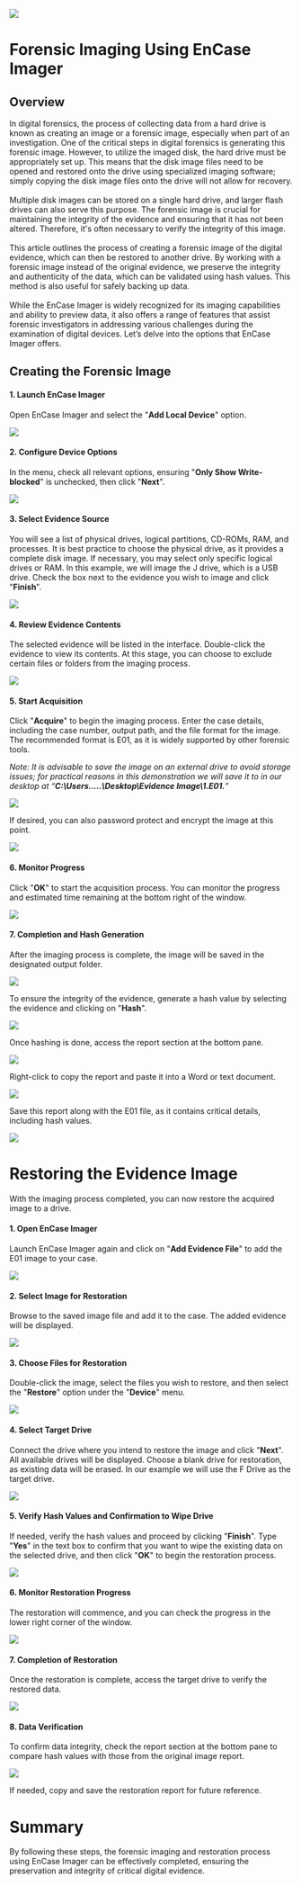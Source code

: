 <img src="https://github.com/Hashdan-M/Forensic-Imaging-Using-EnCase-Imager/blob/19e3c5a2044d18389e452d4a41579135e9776179/EnCase/logo.png"/></a>
<h1>Forensic Imaging Using EnCase Imager</h1>

<h2>Overview</h2>
In digital forensics, the process of collecting data from a hard drive is known as creating an image or a forensic image, especially when part of an investigation. One of the critical steps in digital forensics is generating this forensic image. However, to utilize the imaged disk, the hard drive must be appropriately set up. This means that the disk image files need to be opened and restored onto the drive using specialized imaging software; simply copying the disk image files onto the drive will not allow for recovery.
<br />
<br />
Multiple disk images can be stored on a single hard drive, and larger flash drives can also serve this purpose. The forensic image is crucial for maintaining the integrity of the evidence and ensuring that it has not been altered. Therefore, it's often necessary to verify the integrity of this image.
<br />
<br />
This article outlines the process of creating a forensic image of the digital evidence, which can then be restored to another drive. By working with a forensic image instead of the original evidence, we preserve the integrity and authenticity of the data, which can be validated using hash values. This method is also useful for safely backing up data.
<br />
<br />
While the EnCase Imager is widely recognized for its imaging capabilities and ability to preview data, it also offers a range of features that assist forensic investigators in addressing various challenges during the examination of digital devices. Let’s delve into the options that EnCase Imager offers.

<h2>Creating the Forensic Image</h2>
 
#### 1. **Launch EnCase Imager**

Open EnCase Imager and select the "**Add Local Device**" option.

<img src="https://github.com/Hashdan-M/Forensic-Imaging-Using-EnCase-Imager/blob/077ef46fef7ed31d52e524eeea3b1416f7c43f86/EnCase/1-1.PNG"/></a>

#### 2. **Configure Device Options**

In the menu, check all relevant options, ensuring "**Only Show Write-blocked**" is unchecked, then click "**Next**".

<img src="https://github.com/Hashdan-M/Forensic-Imaging-Using-EnCase-Imager/blob/19e3c5a2044d18389e452d4a41579135e9776179/EnCase/1-2.PNG"/></a>

#### 3. Select Evidence Source

You will see a list of physical drives, logical partitions, CD-ROMs, RAM, and processes. It is best practice to choose the physical drive, as it provides a complete disk image. If necessary, you may select only specific logical drives or RAM. In this example, we will image the J drive, which is a USB drive. Check the box next to the evidence you wish to image and click "**Finish**". 

<img src="https://github.com/Hashdan-M/Forensic-Imaging-Using-EnCase-Imager/blob/19e3c5a2044d18389e452d4a41579135e9776179/EnCase/1-3.PNG"/></a>

#### 4. Review Evidence Contents

The selected evidence will be listed in the interface. Double-click the evidence to view its contents. At this stage, you can choose to exclude certain files or folders from the imaging process.

<img src="https://github.com/Hashdan-M/Forensic-Imaging-Using-EnCase-Imager/blob/19e3c5a2044d18389e452d4a41579135e9776179/EnCase/1-4.PNG"/></a>

#### 5. Start Acquisition

Click "**Acquire**" to begin the imaging process. Enter the case details, including the case number, output path, and the file format for the image. The recommended format is E01, as it is widely supported by other forensic tools. 

*Note: It is advisable to save the image on an external drive to avoid storage issues; for practical reasons in this demonstration we will save it to in our desktop at “**C:\Users.....\Desktop\Evidence Image\1.E01.**”*

<img src="https://github.com/Hashdan-M/Forensic-Imaging-Using-EnCase-Imager/blob/8a1785b86524e2db74b7597d82211451c65beb0b/EnCase/1-5.PNG"/></a>

If desired, you can also password protect and encrypt the image at this point.

<img src="https://github.com/Hashdan-M/Forensic-Imaging-Using-EnCase-Imager/blob/8a1785b86524e2db74b7597d82211451c65beb0b/EnCase/1-6.PNG"/></a>

#### 6. Monitor Progress

Click "**OK**" to start the acquisition process. You can monitor the progress and estimated time remaining at the bottom right of the window.

<img src="https://github.com/Hashdan-M/Forensic-Imaging-Using-EnCase-Imager/blob/8a1785b86524e2db74b7597d82211451c65beb0b/EnCase/1-7.PNG"/></a>

#### 7. Completion and Hash Generation

After the imaging process is complete, the image will be saved in the designated output folder.

<img src="https://github.com/Hashdan-M/Forensic-Imaging-Using-EnCase-Imager/blob/8a1785b86524e2db74b7597d82211451c65beb0b/EnCase/1-8.PNG"/></a>

To ensure the integrity of the evidence, generate a hash value by selecting the evidence and clicking on "**Hash**".

<img src="https://github.com/Hashdan-M/Forensic-Imaging-Using-EnCase-Imager/blob/8a1785b86524e2db74b7597d82211451c65beb0b/EnCase/1-9.png"/></a>

Once hashing is done, access the report section at the bottom pane.

<img src="https://github.com/Hashdan-M/Forensic-Imaging-Using-EnCase-Imager/blob/8a1785b86524e2db74b7597d82211451c65beb0b/EnCase/1-10.PNG"/></a>

Right-click to copy the report and paste it into a Word or text document.

<img src="https://github.com/Hashdan-M/Forensic-Imaging-Using-EnCase-Imager/blob/8a1785b86524e2db74b7597d82211451c65beb0b/EnCase/1-11.png"/></a>

Save this report along with the E01 file, as it contains critical details, including hash values.

<img src="https://github.com/Hashdan-M/Forensic-Imaging-Using-EnCase-Imager/blob/8a1785b86524e2db74b7597d82211451c65beb0b/EnCase/1-12.PNG"/></a>

<h1>Restoring the Evidence Image</h1>

With the imaging process completed, you can now restore the acquired image to a drive.

#### 1. Open EnCase Imager

Launch EnCase Imager again and click on "**Add Evidence File**" to add the E01 image to your case.

<img src="https://github.com/Hashdan-M/Forensic-Imaging-Using-EnCase-Imager/blob/f7e69d5a11131f5eeb4b81aeb843c97d3789c6ba/EnCase/1-13.PNG"/></a>

#### 2. Select Image for Restoration

Browse to the saved image file and add it to the case. The added evidence will be displayed.

<img src="https://github.com/Hashdan-M/Forensic-Imaging-Using-EnCase-Imager/blob/f7e69d5a11131f5eeb4b81aeb843c97d3789c6ba/EnCase/1-14.PNG"/></a>

#### 3. Choose Files for Restoration

Double-click the image, select the files you wish to restore, and then select the "**Restore**" option under the "**Device**" menu.

<img src="https://github.com/Hashdan-M/Forensic-Imaging-Using-EnCase-Imager/blob/f7e69d5a11131f5eeb4b81aeb843c97d3789c6ba/EnCase/1-15.png"/></a>

#### 4. Select Target Drive

Connect the drive where you intend to restore the image and click "**Next**". All available drives will be displayed. Choose a blank drive for restoration, as existing data will be erased. In our example we will use the F Drive as the target drive.

<img src="https://github.com/Hashdan-M/Forensic-Imaging-Using-EnCase-Imager/blob/f7e69d5a11131f5eeb4b81aeb843c97d3789c6ba/EnCase/1-16.PNG"/></a>

#### 5. Verify Hash Values and Confirmation to Wipe Drive

If needed, verify the hash values and proceed by clicking "**Finish**". Type "**Yes**" in the text box to confirm that you want to wipe the existing data on the selected drive, and then click "**OK**" to begin the restoration process.

<img src="https://github.com/Hashdan-M/Forensic-Imaging-Using-EnCase-Imager/blob/f7e69d5a11131f5eeb4b81aeb843c97d3789c6ba/EnCase/1-17.PNG"/></a>

#### 6. Monitor Restoration Progress

The restoration will commence, and you can check the progress in the lower right corner of the window.

<img src="https://github.com/Hashdan-M/Forensic-Imaging-Using-EnCase-Imager/blob/f7e69d5a11131f5eeb4b81aeb843c97d3789c6ba/EnCase/1-18.PNG"/></a>

#### 7. Completion of Restoration

Once the restoration is complete, access the target drive to verify the restored data. 

<img src="https://github.com/Hashdan-M/Forensic-Imaging-Using-EnCase-Imager/blob/f7e69d5a11131f5eeb4b81aeb843c97d3789c6ba/EnCase/1-19.PNG"/></a>

#### 8. Data Verification

To confirm data integrity, check the report section at the bottom pane to compare hash values with those from the original image report. 

<img src="https://github.com/Hashdan-M/Forensic-Imaging-Using-EnCase-Imager/blob/f7e69d5a11131f5eeb4b81aeb843c97d3789c6ba/EnCase/1-20.PNG"/></a>

If needed, copy and save the restoration report for future reference.

<h1>Summary</h1>

By following these steps, the forensic imaging and restoration process using EnCase Imager can be effectively completed, ensuring the preservation and integrity of critical digital evidence.
